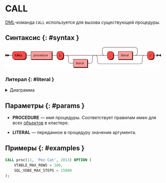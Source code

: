 # CALL

[DML](dml.md)-команда `CALL` используется для вызова существующей
процедуры.

## Синтаксис {: #syntax }

![CALL](../../images/ebnf/call.svg)

### Литерал {: #literal }

<details><summary>Диаграмма</summary><p>
![Literal](../../images/ebnf/literal.svg)
</p></details>

## Параметры {: #params }

* **PROCEDURE** — имя процедуры. Соответствует правилам имен для всех
  [объектов](object.md) в кластере.

* **LITERAL** — переданное в процедуру значение аргумента.

## Примеры {: #examples }

```sql
CALL proc(11, 'Pez Cat', 2013) OPTION (
    VTABLE_MAX_ROWS = 100,
    SQL_VDBE_MAX_STEPS = 15000
);
```
